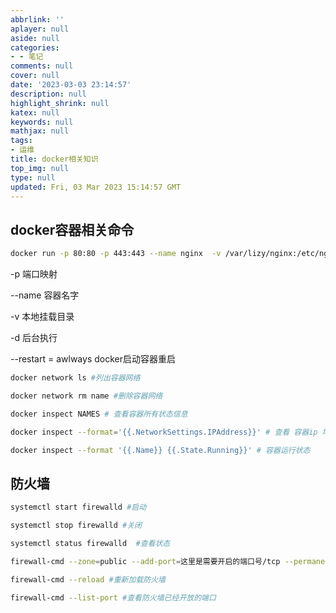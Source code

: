 ```yaml
---
abbrlink: ''
aplayer: null
aside: null
categories:
- - 笔记
comments: null
cover: null
date: '2023-03-03 23:14:57'
description: null
highlight_shrink: null
katex: null
keywords: null
mathjax: null
tags:
- 运维
title: docker相关知识
top_img: null
type: null
updated: Fri, 03 Mar 2023 15:14:57 GMT
---
```

## docker容器相关命令

```bash
docker run -p 80:80 -p 443:443 --name nginx  -v /var/lizy/nginx:/etc/nginx/ -d --restart=always nginx  
```

-p 端口映射

--name 容器名字

-v 本地挂载目录

-d 后台执行

--restart = awlways docker启动容器重启

```bash
docker network ls #列出容器网络

docker network rm name #删除容器网络

docker inspect NAMES # 查看容器所有状态信息

docker inspect --format='{{.NetworkSettings.IPAddress}}' # 查看 容器ip 地址

docker inspect --format '{{.Name}} {{.State.Running}}' # 容器运行状态
```

## 防火墙

```bash
systemctl start firewalld #启动

systemctl stop firewalld #关闭

systemctl status firewalld  #查看状态

firewall-cmd --zone=public --add-port=这里是需要开启的端口号/tcp --permanent #开放端口

firewall-cmd --reload #重新加载防火墙

firewall-cmd --list-port #查看防火墙已经开放的端口
```
